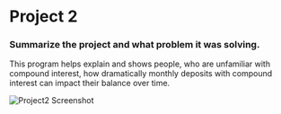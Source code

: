 # Project 2
### Summarize the project and what problem it was solving.
This program helps explain and shows people, who are unfamiliar with compound interest, how dramatically monthly deposits with compound interest can impact their balance over time.

![Project2 Screenshot](https://github.com/milt-francisco/Cplusplus-program/assets/121690557/6ef9721c-653a-4169-ab1e-c7d0ccf5e234)

